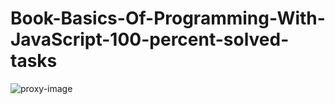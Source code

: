 # Book-Basics-Of-Programming-With-JavaScript-100-percent-solved-tasks
![proxy-image](https://user-images.githubusercontent.com/51271834/101300818-8cb99600-383f-11eb-89f1-5c468e6b9879.png)
